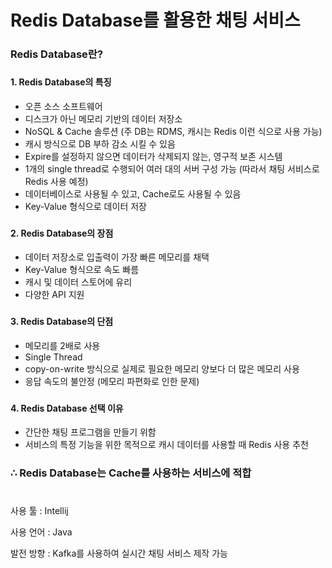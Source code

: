 # Redis Database를 활용한 채팅 서비스
###
###
### Redis Database란?
###
#### 1. Redis Database의 특징
- 오픈 소스 소프트웨어
- 디스크가 아닌 메모리 기반의 데이터 저장소
- NoSQL & Cache 솔루션 (주 DB는 RDMS, 캐시는 Redis 이런 식으로 사용 가능)
- 캐시 방식으로 DB 부하 감소 시킬 수 있음
- Expire를 설정하지 않으면 데이터가 삭제되지 않는, 영구적 보존 시스템
- 1개의 single thread로 수행되어 여러 대의 서버 구성 가능 (따라서 채팅 서비스로 Redis 사용 예정)
- 데이터베이스로 사용될 수 있고, Cache로도 사용될 수 있음
- Key-Value 형식으로 데이터 저장
###
#### 2. Redis Database의 장점
- 데이터 저장소로 입출력이 가장 빠른 메모리를 채택
- Key-Value 형식으로 속도 빠름
- 캐시 및 데이터 스토어에 유리
- 다양한 API 지원
###
#### 3. Redis Database의 단점
- 메모리를 2배로 사용
- Single Thread
- copy-on-write 방식으로 실제로 필요한 메모리 양보다 더 많은 메모리 사용
- 응답 속도의 불안정 (메모리 파편화로 인한 문제)
###
#### 4. Redis Database 선택 이유
- 간단한 채팅 프로그램을 만들기 위함
- 서비스의 특정 기능을 위한 목적으로 캐시 데이터를 사용할 때 Redis 사용 추천
###
### ∴ Redis Database는 Cache를 사용하는 서비스에 적합
#
사용 툴 : Intellij

사용 언어 : Java

발전 방향 : Kafka를 사용하여 실시간 채팅 서비스 제작 가능
